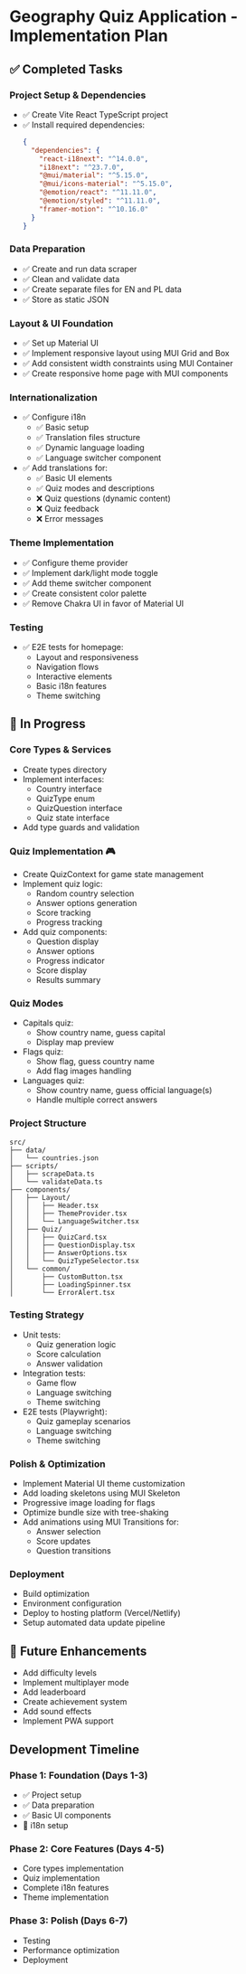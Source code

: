 # Geography Quiz Application - Implementation Plan

## ✅ Completed Tasks

### Project Setup & Dependencies
- ✅ Create Vite React TypeScript project
- ✅ Install required dependencies:
  ```json
  {
    "dependencies": {
      "react-i18next": "^14.0.0",
      "i18next": "^23.7.0",
      "@mui/material": "^5.15.0",
      "@mui/icons-material": "^5.15.0",
      "@emotion/react": "^11.11.0",
      "@emotion/styled": "^11.11.0",
      "framer-motion": "^10.16.0"
    }
  }
  ```

### Data Preparation
- ✅ Create and run data scraper
- ✅ Clean and validate data
- ✅ Create separate files for EN and PL data
- ✅ Store as static JSON

### Layout & UI Foundation
- ✅ Set up Material UI
- ✅ Implement responsive layout using MUI Grid and Box
- ✅ Add consistent width constraints using MUI Container
- ✅ Create responsive home page with MUI components

### Internationalization
- ✅ Configure i18n
  - ✅ Basic setup
  - ✅ Translation files structure
  - ✅ Dynamic language loading
  - ✅ Language switcher component
- ✅ Add translations for:
  - ✅ Basic UI elements
  - ✅ Quiz modes and descriptions
  - ❌ Quiz questions (dynamic content)
  - ❌ Quiz feedback
  - ❌ Error messages

### Theme Implementation
- ✅ Configure theme provider
- ✅ Implement dark/light mode toggle
- ✅ Add theme switcher component
- ✅ Create consistent color palette
- ✅ Remove Chakra UI in favor of Material UI

### Testing
- ✅ E2E tests for homepage:
  - Layout and responsiveness
  - Navigation flows
  - Interactive elements
  - Basic i18n features
  - Theme switching

## 🚧 In Progress

### Core Types & Services
- Create types directory
- Implement interfaces:
  - Country interface
  - QuizType enum
  - QuizQuestion interface
  - Quiz state interface
- Add type guards and validation

### Quiz Implementation 🎮
- Create QuizContext for game state management
- Implement quiz logic:
  - Random country selection
  - Answer options generation
  - Score tracking
  - Progress tracking
- Add quiz components:
  - Question display
  - Answer options
  - Progress indicator
  - Score display
  - Results summary

### Quiz Modes
- Capitals quiz:
  - Show country name, guess capital
  - Display map preview
- Flags quiz:
  - Show flag, guess country name
  - Add flag images handling
- Languages quiz:
  - Show country name, guess official language(s)
  - Handle multiple correct answers

### Project Structure
```
src/
├── data/
│   └── countries.json
├── scripts/
│   ├── scrapeData.ts
│   └── validateData.ts
├── components/
│   ├── Layout/
│   │   ├── Header.tsx
│   │   ├── ThemeProvider.tsx
│   │   └── LanguageSwitcher.tsx
│   ├── Quiz/
│   │   ├── QuizCard.tsx
│   │   ├── QuestionDisplay.tsx
│   │   ├── AnswerOptions.tsx
│   │   └── QuizTypeSelector.tsx
│   └── common/
│       ├── CustomButton.tsx
│       ├── LoadingSpinner.tsx
│       └── ErrorAlert.tsx
```

### Testing Strategy
- Unit tests:
  - Quiz generation logic
  - Score calculation
  - Answer validation
- Integration tests:
  - Game flow
  - Language switching
  - Theme switching
- E2E tests (Playwright):
  - Quiz gameplay scenarios
  - Language switching
  - Theme switching

### Polish & Optimization
- Implement Material UI theme customization
- Add loading skeletons using MUI Skeleton
- Progressive image loading for flags
- Optimize bundle size with tree-shaking
- Add animations using MUI Transitions for:
  - Answer selection
  - Score updates
  - Question transitions

### Deployment
- Build optimization
- Environment configuration
- Deploy to hosting platform (Vercel/Netlify)
- Setup automated data update pipeline

## 🎯 Future Enhancements
- Add difficulty levels
- Implement multiplayer mode
- Add leaderboard
- Create achievement system
- Add sound effects
- Implement PWA support

## Development Timeline

### Phase 1: Foundation (Days 1-3)
- ✅ Project setup
- ✅ Data preparation
- ✅ Basic UI components
- 🚧 i18n setup

### Phase 2: Core Features (Days 4-5)
- Core types implementation
- Quiz implementation
- Complete i18n features
- Theme implementation

### Phase 3: Polish (Days 6-7)
- Testing
- Performance optimization
- Deployment 